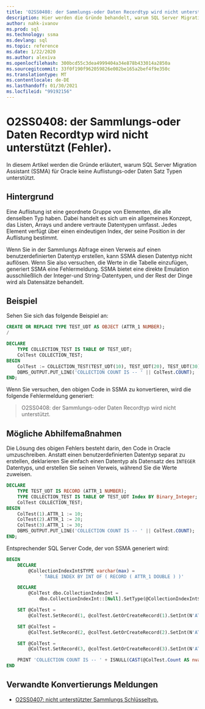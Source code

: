 ```yaml
---
title: 'O2SS0408: der Sammlungs-oder Daten Recordtyp wird nicht unterstützt (Fehler).'
description: Hier werden die Gründe behandelt, warum SQL Server Migration Assistant (SSMA) für Oracle keine Auflistungs-oder Daten Satz Typen unterstützt.
author: nahk-ivanov
ms.prod: sql
ms.technology: ssma
ms.devlang: sql
ms.topic: reference
ms.date: 1/22/2020
ms.author: alexiva
ms.openlocfilehash: 300bcd55c3dea4999404a34e878b433014a2850a
ms.sourcegitcommit: 33f0f190f962059826e002be165a2bef4f9e350c
ms.translationtype: MT
ms.contentlocale: de-DE
ms.lasthandoff: 01/30/2021
ms.locfileid: "99192156"
---
```

# <a name="o2ss0408-collection-or-record-type-is-not-supported-error"></a>O2SS0408: der Sammlungs-oder Daten Recordtyp wird nicht unterstützt (Fehler).

In diesem Artikel werden die Gründe erläutert, warum SQL Server Migration Assistant (SSMA) für Oracle keine Auflistungs-oder Daten Satz Typen unterstützt.

## <a name="background"></a>Hintergrund

Eine Auflistung ist eine geordnete Gruppe von Elementen, die alle denselben Typ haben. Dabei handelt es sich um ein allgemeines Konzept, das Listen, Arrays und andere vertraute Datentypen umfasst. Jedes Element verfügt über einen eindeutigen Index, der seine Position in der Auflistung bestimmt.

Wenn Sie in der Sammlungs Abfrage einen Verweis auf einen benutzerdefinierten Datentyp erstellen, kann SSMA diesen Datentyp nicht auflösen. Wenn Sie also versuchen, die Werte in die Tabelle einzufügen, generiert SSMA eine Fehlermeldung. SSMA bietet eine direkte Emulation ausschließlich der Integer-und String-Datentypen, und der Rest der Dinge wird als Datensätze behandelt.

## <a name="example"></a>Beispiel

Sehen Sie sich das folgende Beispiel an:

```sql
CREATE OR REPLACE TYPE TEST_UDT AS OBJECT (ATTR_1 NUMBER);
/

DECLARE
    TYPE COLLECTION_TEST IS TABLE OF TEST_UDT;
    ColTest COLLECTION_TEST;
BEGIN
    ColTest := COLLECTION_TEST(TEST_UDT(10), TEST_UDT(20), TEST_UDT(30));
    DBMS_OUTPUT.PUT_LINE('COLLECTION COUNT IS -- ' || ColTest.COUNT);
END;
```

Wenn Sie versuchen, den obigen Code in SSMA zu konvertieren, wird die folgende Fehlermeldung generiert:

> O2SS0408: der Sammlungs-oder Daten Recordtyp wird nicht unterstützt.

## <a name="possible-remedies"></a>Mögliche Abhilfemaßnahmen

Die Lösung des obigen Fehlers besteht darin, den Code in Oracle umzuschreiben. Anstatt einen benutzerdefinierten Datentyp separat zu erstellen, deklarieren Sie einfach einen Datentyp als Datensatz des `INTEGER` Datentyps, und erstellen Sie seinen Verweis, während Sie die Werte zuweisen.

```sql
DECLARE
    TYPE TEST_UDT IS RECORD (ATTR_1 NUMBER);
    TYPE COLLECTION_TEST IS TABLE OF TEST_UDT Index BY Binary_Integer;
    ColTest COLLECTION_TEST;
BEGIN
    ColTest(1).ATTR_1 := 10;
    ColTest(2).ATTR_1 := 20;
    ColTest(3).ATTR_1 := 30;
    DBMS_OUTPUT.PUT_LINE('COLLECTION COUNT IS -- ' || ColTest.COUNT);
END;
```

Entsprechender SQL Server Code, der von SSMA generiert wird:

```sql
BEGIN
    DECLARE
        @CollectionIndexInt$TYPE varchar(max) =
            ' TABLE INDEX BY INT OF ( RECORD ( ATTR_1 DOUBLE ) )'

    DECLARE
        @ColTest dbo.CollectionIndexInt =
            dbo.CollectionIndexInt::[Null].SetType(@CollectionIndexInt$TYPE)

    SET @ColTest =
        @ColTest.SetRecord(1, @colTest.GetOrCreateRecord(1).SetInt(N'ATTR_1', 10))

    SET @ColTest =
        @ColTest.SetRecord(2, @colTest.GetOrCreateRecord(2).SetInt(N'ATTR_1', 20))

    SET @ColTest =
        @ColTest.SetRecord(3, @colTest.GetOrCreateRecord(3).SetInt(N'ATTR_1', 30))

    PRINT 'COLLECTION COUNT IS -- ' + ISNULL(CAST(@ColTest.Count AS nvarchar(max)), '')
END
```

## <a name="related-conversion-messages"></a>Verwandte Konvertierungs Meldungen

* [O2SS0407: nicht unterstützter Sammlungs Schlüsseltyp.](o2ss0407.md)
